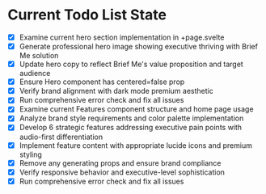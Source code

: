<!-- DO NOT EDIT - Managed by todo_list tool -->
<!-- Updated: 2025-09-27T12:19:59.918Z -->

# Current Todo List State

- [x] Examine current hero section implementation in +page.svelte
- [x] Generate professional hero image showing executive thriving with Brief Me solution
- [x] Update hero copy to reflect Brief Me's value proposition and target audience
- [x] Ensure Hero component has centered=false prop
- [x] Verify brand alignment with dark mode premium aesthetic
- [x] Run comprehensive error check and fix all issues
- [x] Examine current Features component structure and home page usage
- [x] Analyze brand style requirements and color palette implementation
- [x] Develop 6 strategic features addressing executive pain points with audio-first differentiation
- [x] Implement feature content with appropriate lucide icons and premium styling
- [x] Remove any generating props and ensure brand compliance
- [x] Verify responsive behavior and executive-level sophistication
- [x] Run comprehensive error check and fix all issues
